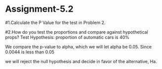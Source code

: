 # Assignment-5.2
#1.Calculate the P Value for the test in Problem 2.

#2.How do you test the proportions and compare against hypothetical props? Test Hypothesis: proportion of automatic cars is 40%

We compare the p-value to alpha, which we will let alpha be 0.05. Since 0.0044 is less than 0.05

we will reject the null hypothesis and decide in favor of the alternative, Ha.
